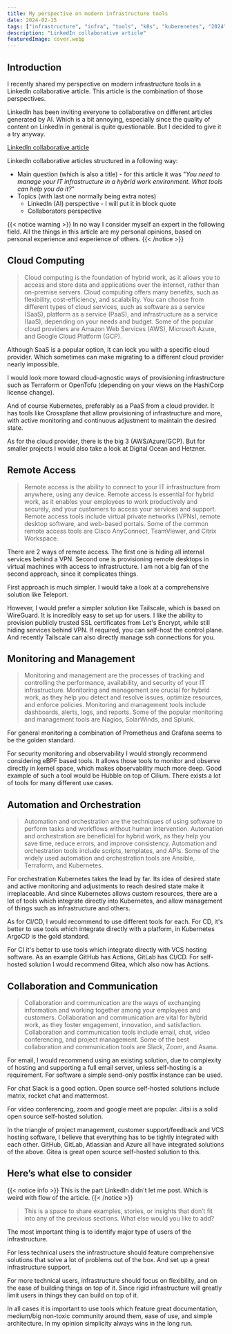 ```yaml
---
title: My perspective on modern infrastructure tools
date: 2024-02-15
tags: ["infrastructure", "infra", "tools", "k8s", "kuberenetes", "2024", "linkedin"]
description: "LinkedIn collaborative article"
featuredImage: cover.webp
---
```


## Introduction

I recently shared my perspective on modern infrastructure tools in a LinkedIn collaborative article.
This article is the combination of those perspectives.

LinkedIn has been inviting everyone to collaborative on different articles generated by AI.
Which is a bit annoying, especially since the quality of content on LinkedIn in general is quite questionable.
But I decided to give it a try anyway.

[LinkedIn collaborative article](https://www.linkedin.com/advice/3/you-need-manage-your-infrastructure-hybrid-kn2me)

LinkedIn collaborative articles structured in a following way:
* Main question (which is also a title) - for this article it was "_You need to manage your IT infrastructure in a hybrid work environment. What tools can help you do it?_"
* Topics (with last one normally being extra notes)
  * LinkedIn (AI) perspective - I will put it in block quote
  * Collaborators perspective

{{< notice warning >}}
In no way I consider myself an expert in the following field.
All the things in this article are my personal opinions, based on personal experience and experience of others.
{{< /notice >}}


## Cloud Computing

> Cloud computing is the foundation of hybrid work, 
> as it allows you to access and store data and applications over the internet, rather than on-premise servers.
> Cloud computing offers many benefits, such as flexibility, cost-efficiency, and scalability. 
> You can choose from different types of cloud services, such as software as a service (SaaS), 
> platform as a service (PaaS), and infrastructure as a service (IaaS), depending on your needs and budget. 
> Some of the popular cloud providers are Amazon Web Services (AWS), Microsoft Azure, and Google Cloud Platform (GCP).

Although SaaS is a popular option, It can lock you with a specific cloud provider.
Which sometimes can make migrating to a different cloud provider nearly impossible.

I would look more toward cloud-agnostic ways of provisioning infrastructure 
such as Terraform or OpenTofu (depending on your views on the HashiCorp license change).

And of course Kubernetes, preferably as a PaaS from a cloud provider.
It has tools like Crossplane that allow provisioning of infrastructure and more, 
with active monitoring and continuous adjustment to maintain the desired state.

As for the cloud provider, there is the big 3 (AWS/Azure/GCP). 
But for smaller projects I would also take a look at Digital Ocean and Hetzner.

## Remote Access

> Remote access is the ability to connect to your IT infrastructure from anywhere, using any device.
> Remote access is essential for hybrid work, as it enables your employees to work productively and securely, 
> and your customers to access your services and support. 
> Remote access tools include virtual private networks (VPNs), remote desktop software, and web-based portals.
> Some of the common remote access tools are Cisco AnyConnect, TeamViewer, and Citrix Workspace.

There are 2 ways of remote access. The first one is hiding all internal services behind a VPN.
Second one is provisioning remote desktops in virtual machines with access to infrastructure.
I am not a big fan of the second approach, since it complicates things.

First approach is much simpler. I would take a look at a comprehensive solution like Teleport.

However, I would prefer a simpler solution like Tailscale, which is based on WireGuard.
It is incredibly easy to set up for users. 
I like the ability to provision publicly trusted SSL certificates from Let's Encrypt, 
while still hiding services behind VPN. If required, you can self-host the control plane.
And recently Tailscale can also directly manage ssh connections for you.

## Monitoring and Management

> Monitoring and management are the processes of tracking and controlling the performance, 
> availability, and security of your IT infrastructure. 
> Monitoring and management are crucial for hybrid work, as they help you detect and resolve issues, 
> optimize resources, and enforce policies. 
> Monitoring and management tools include dashboards, alerts, logs, and reports. 
> Some of the popular monitoring and management tools are Nagios, SolarWinds, and Splunk.

For general monitoring a combination of Prometheus and Grafana seems to be the golden standard.

For security monitoring and observability I would strongly recommend considering eBPF based tools.
It allows those tools to monitor and observe directly in kernel space, which makes observability much more deep. 
Good example of such a tool would be Hubble on top of Cilium. There exists a lot of tools for many different use cases.

## Automation and Orchestration

> Automation and orchestration are the techniques of using software to perform tasks and workflows 
> without human intervention. 
> Automation and orchestration are beneficial for hybrid work, as they help you save time, reduce errors, 
> and improve consistency. Automation and orchestration tools include scripts, templates, and APIs. 
> Some of the widely used automation and orchestration tools are Ansible, Terraform, and Kubernetes.

For orchestration Kubernetes takes the lead by far.
Its idea of desired state and active monitoring and adjustments to reach desired state make it irreplaceable. 
And since Kubernetes allows custom resources, there are a lot of tools which integrate directly into Kubernetes, 
and allow management of things such as infrastructure and others.

As for CI/CD, I would recommend to use different tools for each. 
For CD, it's better to use tools which integrate directly with a platform, in Kubernetes ArgoCD is the gold standard.

For CI it's better to use tools which integrate directly with VCS hosting software. 
As an example GitHub has Actions, GitLab has CI/CD. 
For self-hosted solution I would recommend Gitea, which also now has Actions.

## Collaboration and Communication

> Collaboration and communication are the ways of exchanging information and working together among your employees 
> and customers. Collaboration and communication are vital for hybrid work, as they foster engagement, 
> innovation, and satisfaction. Collaboration and communication tools include email, chat, video conferencing, 
> and project management. Some of the best collaboration and communication tools are Slack, Zoom, and Asana.

For email, I would recommend using an existing solution, due to complexity of hosting and supporting a full email server, 
unless self-hosting is a requirement. For software a simple send-only postfix instance can be used.

For chat Slack is a good option. Open source self-hosted solutions include matrix, rocket chat and mattermost.

For video conferencing, zoom and google meet are popular. Jitsi is a solid open source self-hosted solution.

In the triangle of project management, customer support/feedback and VCS hosting software, 
I believe that everything has to be tightly integrated with each other. GitHub, GitLab, Atlassian and Azure 
all have integrated solutions of the above. Gitea is great open source self-hosted solution to this.

## Here’s what else to consider

{{< notice info >}}
This is the part LinkedIn didn't let me post. Which is weird with flow of the article.
{{< /notice >}}

> This is a space to share examples, stories, or insights that don’t fit into any of the previous sections.
> What else would you like to add?

The most important thing is to identify major type of users of the infrastructure. 

For less technical users the infrastructure should feature comprehensive solutions that solve a lot of problems 
out of the box. And set up a great infrastructure support.

For more technical users, infrastructure should focus on flexibility, and on the ease of building things on top of it.
Since rigid infrastructure will greatly limit users in things they can build on top of it.

In all cases it is important to use tools which feature great documentation, medium/big non-toxic community 
around them, ease of use, and simple architecture. In my opinion simplicity always wins in the long run.
